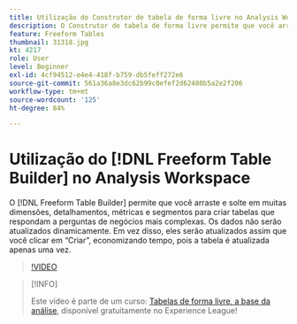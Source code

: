 ```yaml
---
title: Utilização do Construtor de tabela de forma livre no Analysis Workspace
description: O Construtor de tabela de forma livre permite que você arraste e solte em muitas dimensões, detalhamentos, métricas e segmentos para criar tabelas que respondam a perguntas de negócios mais complexas. Os dados não serão atualizados dinamicamente. Em vez disso, eles serão atualizados assim que você clicar em “Criar”, economizando tempo, pois a tabela é atualizada apenas uma vez.
feature: Freeform Tables
thumbnail: 31318.jpg
kt: 4217
role: User
level: Beginner
exl-id: 4cf94512-e4e4-418f-b759-db5feff272e6
source-git-commit: 561a36a8e3dc62b99c0efef2d62480b5a2e2f206
workflow-type: tm+mt
source-wordcount: '125'
ht-degree: 84%

---
```


# Utilização do [!DNL Freeform Table Builder] no Analysis Workspace

O [!DNL Freeform Table Builder] permite que você arraste e solte em muitas dimensões, detalhamentos, métricas e segmentos para criar tabelas que respondam a perguntas de negócios mais complexas. Os dados não serão atualizados dinamicamente. Em vez disso, eles serão atualizados assim que você clicar em “Criar”, economizando tempo, pois a tabela é atualizada apenas uma vez.

>[!VIDEO](https://video.tv.adobe.com/v/31318/?quality=12)

>[!INFO]
>
> Este vídeo é parte de um curso: [Tabelas de forma livre, a base da análise](https://experienceleague.adobe.com/?recommended=Analytics-U-1-2020.3), disponível gratuitamente no Experience League!
